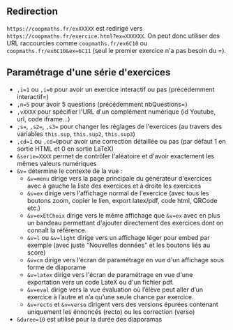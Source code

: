 ## Redirection

`https://coopmaths.fr/exXXXXX` est redirigé vers `https://coopmaths.fr/exercice.html?ex=XXXXXX`. On peut donc utiliser des URL raccourcies comme `coopmaths.fr/ex6C10` ou `coopmaths.fr/ex6C10&ex=6C11` (seul le premier exercice n'a pas besoin du =).

## Paramétrage d'une série d'exercices

- `,i=1` ou `,i=0` pour avoir un exercice interactif ou pas (précédemment interactif=)
- `,n=5` pour avoir 5 questions (précédemment nbQuestions=)
- `,vXXXX` pour spécifier l'URL d'un complément numérique (id Youtube, url, code iframe...)
- `,s=`, `,s2=`, `,s3=` pour changer les réglages de l'exercices (au travers des variables `this.sup`, `this.sup2`, `this.sup3`)
- `,cd=1` ou `,cd=0`pour avoir une correction détaillée ou pas (par défaut 1 en sortie HTML et 0 en sortie LaTeX) 
- `&serie=XXXX` permet de contrôler l'aléatoire et d'avoir exactement les mêmes valeurs numériques
- `&v=` détermine le contexte de la vue :
    - `&v=menu` dirige vers la page principale du générateur d'exercices avec à gauche la liste des exercices et à droite les exercices
    - `&v=ex` dirige vers l'affichage normal de l'exercice (avec tous les boutons zoom, copier le lien, export latex/pdf, code html, QRCode etc.)
    - `&v=exEtChoix` dirige vers le même affichage que `&v=ex` avec en plus un bandeau permettant d'ajouter directement des exercices dont on connaît la référence.
    - `&v=l` ou `&v=light` dirige vers un affichage léger pour embed par exemple (avec juste "Nouvelles données" et les boutons liés au score)
    - `&v=cm` dirige vers l'écran de paramétrage en vue d'un affichage sous forme de diaporame
    - `&v=latex` dirige vers l'écran de paramétrage en vue d'une exportation vers un code LateX ou d'un fichier pdf.
    - `&v=eval` dirige vers la vue évaluation où l’élève peut aller d’un exercice à l’autre et n’a qu’une seule chance par exercice.
    - `&v=recto` et `&v=verso` dirigent vers des versions épurées contenant uniquement les énnoncés (recto) ou les correction (verso)
- `&duree=10` est utilisé pour la durée des diaporamas